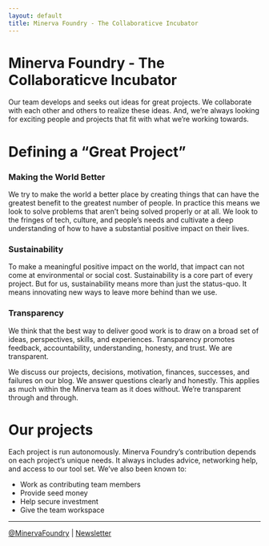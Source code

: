 ```yaml
---
layout: default
title: Minerva Foundry - The Collaboraticve Incubator
---
```


# Minerva Foundry - The Collaboraticve Incubator

Our team develops and seeks out ideas for great projects. We collaborate with each other and others to realize these ideas. And, we’re always looking for exciting people and projects that fit with what we’re working towards.

# Defining a “Great Project”

### Making the World Better
We try to make the world a better place by creating things that can have the greatest benefit to the greatest number of people. In practice this means we look to solve problems that aren’t being solved properly or at all. We look to the fringes of tech, culture, and people’s needs and cultivate a deep understanding of how to have a substantial positive impact on their lives.

### Sustainability
To make a meaningful positive impact on the world, that impact can not come at environmental or social cost. Sustainability is a core part of every project. But for us, sustainability means more than just the status-quo. It means innovating new ways to leave more behind than we use. 

### Transparency
We think that the best way to deliver good work is to draw on a broad set of ideas, perspectives, skills, and experiences. Transparency promotes feedback, accountability, understanding, honesty, and trust. We are transparent.

We discuss our projects, decisions, motivation, finances, successes, and failures on our blog. We answer questions clearly and honestly. This applies as much within the Minerva team as it does without. We’re transparent through and through. 

# Our projects

Each project is run autonomously. Minerva Foundry’s contribution depends on each project’s unique needs. It always includes advice, networking help, and access to our tool set. We’ve also been known to:
* Work as contributing team members
* Provide seed money
* Help secure investment
* Give the team workspace

-----

<a href="https://twitter.com/MinervaFoundry">@MinervaFoundry</a>     |     <a href="http://minervafoundry.com/newsletter/">Newsletter</a>
